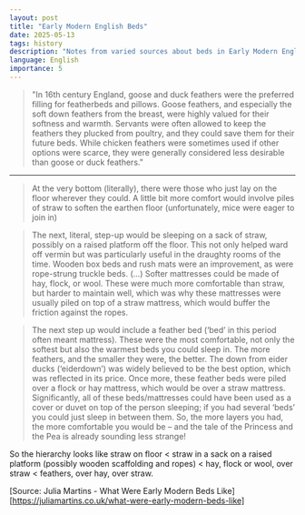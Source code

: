 ```yaml
---
layout: post
title: "Early Modern English Beds"
date: 2025-05-13
tags: history
description: "Notes from varied sources about beds in Early Modern England"
language: English
importance: 5
---
```


> "In 16th century England, goose and duck feathers were the preferred filling for featherbeds and pillows. Goose feathers, and especially the soft down feathers from the breast, were highly valued for their softness and warmth. Servants were often allowed to keep the feathers they plucked from poultry, and they could save them for their future beds. While chicken feathers were sometimes used if other options were scarce, they were generally considered less desirable than goose or duck feathers."

---

> At the very bottom (literally), there were those who just lay on the floor wherever they could. A little bit more comfort would involve piles of straw to soften the earthen floor (unfortunately, mice were eager to join in)

> The next, literal, step-up would be sleeping on a sack of straw, possibly on a raised platform off the floor. This not only helped ward off vermin but was particularly useful in the draughty rooms of the time. Wooden box beds and rush mats were an improvement, as were rope-strung truckle beds. (...) Softer mattresses could be made of hay, flock, or wool. These were much more comfortable than straw, but harder to maintain well, which was why these mattresses were usually piled on top of a straw mattress, which would buffer the friction against the ropes.

> The next step up would include a feather bed (‘bed’ in this period often meant mattress). These were the most comfortable, not only the softest but also the warmest beds you could sleep in. The more feathers, and the smaller they were, the better. The down from eider ducks (‘eiderdown’) was widely believed to be the best option, which was reflected in its price. Once more, these feather beds were piled over a flock or hay mattress, which would be over a straw mattress. Significantly, all of these beds/mattresses could have been used as a cover or duvet on top of the person sleeping; if you had several ‘beds’ you could just sleep in between them. So, the more layers you had, the more comfortable you would be – and the tale of the Princess and the Pea is already sounding less strange!

So the hierarchy looks like straw on floor < straw in a sack on a raised platform (possibly wooden scaffolding and ropes) < hay, flock or wool, over straw < feathers, over hay, over straw.

[Source: Julia Martins - What Were Early Modern Beds Like][https://juliamartins.co.uk/what-were-early-modern-beds-like]

